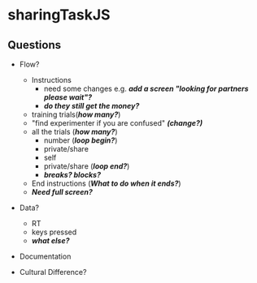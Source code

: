 # sharingTaskJS
Questions
---
- Flow?
  - Instructions
    - need some changes e.g. ***add a screen "looking for partners please wait"?***
    - ***do they still get the money?***
  - training trials(***how many?***)
  - "find experimenter if you are confused" ***(change?)***
  - all the trials (***how many?***)
    - number (***loop begin?***)
    - private/share
    - self
    - private/share (***loop end?***)
    - ***breaks? blocks?***
  - End instructions (***What to do when it ends?***)
  - ***Need full screen?***

- Data?
  - RT
  - keys pressed
  - ***what else?***

- Documentation
- Cultural Difference?
